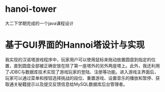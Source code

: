 # hanoi-tower
大二下学期完成的一个java课程设计
# 基于GUI界面的Hannoi塔设计与实现
我实现的汉诺塔游戏程序中，玩家用户可以使用鼠标来拖动放置圆盘到指定的位置，直到圆盘全部被正确安放在除了第一座塔外的另外两座塔上。此外，我还利用了JDBC与数据库技术实现了游戏玩家的登陆、注册等功能。进入游戏主界面后，玩家可以通过菜单和按钮选择挑战的段位、重置游戏、设置音乐的播放和暂停、获取通关秘籍提示以及提交反馈信息给MySQL数据库后台管理者。
